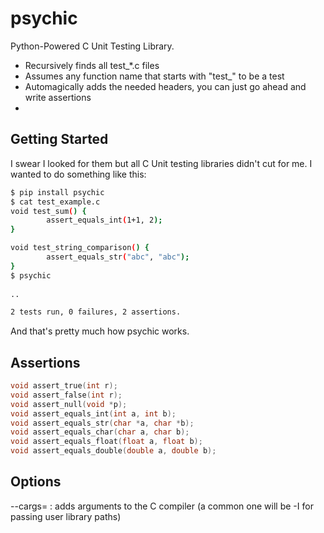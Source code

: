 # psychic

Python-Powered C Unit Testing Library.
* Recursively finds all test_*.c files
* Assumes any function name that starts with "test_" to be a test
* Automagically adds the needed headers, you can just go ahead and write assertions
* 

## Getting Started

I swear I looked for them but all C Unit testing libraries didn't cut for me. I wanted to do something like this:

```sh
$ pip install psychic
$ cat test_example.c
void test_sum() {
        assert_equals_int(1+1, 2);
}

void test_string_comparison() {
        assert_equals_str("abc", "abc");
}
$ psychic
        
..

2 tests run, 0 failures, 2 assertions.
```
And that's pretty much how psychic works.

## Assertions
```c
void assert_true(int r);
void assert_false(int r);
void assert_null(void *p);
void assert_equals_int(int a, int b);
void assert_equals_str(char *a, char *b);
void assert_equals_char(char a, char b);
void assert_equals_float(float a, float b);
void assert_equals_double(double a, double b);
```

## Options
--cargs= : adds arguments to the C compiler (a common one will be -I for passing user library paths)
